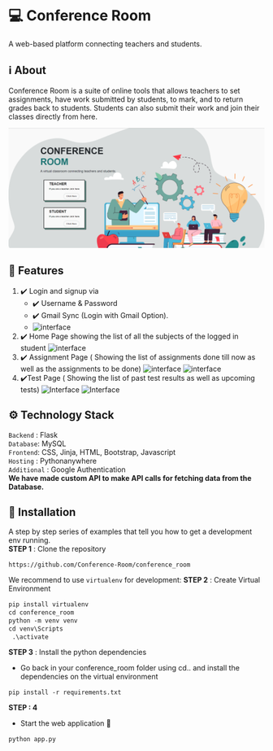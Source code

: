 

# 💻 Conference Room
A web-based platform connecting teachers and students.

## ℹ About
Conference Room is a suite of online tools that allows teachers to set assignments, have work submitted by students, to mark, and to return grades back to students. Students can also submit their work and join their classes directly from here.

![Interface](assets/hero.png)


## 🎇 Features
1. ✔️ Login and signup via
    - ✔️ Username & Password
   - ✔️ Gmail Sync (Login with Gmail Option).
    - ![interface](https://github.com/Conference-Room/conference_room/blob/main/assets/login.png)
2. ✔️ Home Page showing the list of all the subjects of the logged in student
       ![interface](https://github.com/Conference-Room/conference_room/blob/main/assets/people.png)
3. ✔️ Assignment Page ( Showing the list of assignments done till now as well as the assignments to
be done)
       ![interface](https://github.com/Conference-Room/conference_room/blob/main/assets/stud_ass.png)
       ![interface](https://github.com/Conference-Room/conference_room/blob/main/assets/teach_ass.png)
4. ✔️Test Page ( Showing the list of past test results as well as upcoming tests)
 ![Interface](https://github.com/Conference-Room/conference_room/blob/main/assets/Screenshot%202021-08-31%20193314.png)
 ![Interface](https://github.com/Conference-Room/conference_room/blob/main/assets/Screenshot%202021-08-31%20193259.png)
## ⚙ Technology Stack
`Backend` : Flask <br>
`Database`: MySQL <br>
`Frontend`: CSS, Jinja, HTML, Bootstrap, Javascript  <br>
`Hosting` : Pythonanywhere <br>
`Additional` : Google Authentication <br>
**We have made custom API to make API calls for fetching data from the Database.**

## 🔧 Installation

A step by step series of examples that tell you how to get a development env running.<br>
**STEP 1** : Clone the repository
```
https://github.com/Conference-Room/conference_room
```

We recommend to use `virtualenv` for development:
**STEP 2** : Create Virtual Environment

```
pip install virtualenv
cd conference_room
python -m venv venv
cd venv\Scripts
 .\activate
```

**STEP 3** : Install the python dependencies 

- Go back in your conference_room folder using cd.. and install the dependencies on the virtual environment
```
pip install -r requirements.txt
```

**STEP : 4**
- Start the web application 🥳
```
python app.py
```

<!-- ### Some Salient Features
**Features for Teachers**
 * Teachers can upload assigment and grade the assignments
 * Can see other students enrolled       
 * Can create new class
 * Preview & Route in Enrolled class
 * Can view the work of any class
 * Teachers can annouce anything to the whole class at once
 * Teachers can create a meet link

**Features for Students**
* Students can upload the work done and check marks provided by teacher
* See other friends and teachers             
* Store work as submission         
* Students can enroll into a new classroom
* Preview & Route in Enrolled class
* Can view the work of any class
* Students can ask their doubts directly from the teacher
* Student can directly join the classes via the link -->




